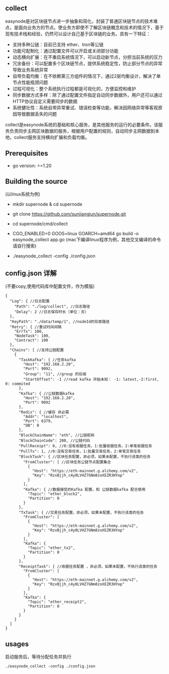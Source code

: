 ## collect

easynode是对区块链节点进一步抽象和简化，封装了普通区块链节点的技术难点，是面向业务方的节点。使业务方即使不了解区块链概念和技术的情况下，基于现有技术栈和经验，仍然可以设计自己基于区块链的业务。具有一下特征：

- 支持多种公链：目前已支持 ether、tron等公链
- 功能可配制化：通过配置文件可以开启或关闭部分功能
- 动态横向扩展：在不重启系统情况下，可以启动新节点，分担当前系统的压力
- 冗余备份：可以配置多个区块链节点，提供系统稳定性，防止部分节点的异常导致业务系统异常
- 自带负载均衡：在不依赖第三方组件的情况下，通过2层均衡设计，解决了单节点性能瓶颈问题
- 过程可视化：整个系统执行过程都是可视化的，方便监控和维护
- 同步数据方式多样：除了通过配置文件指定自动同步数据外，用户还可以通过HTTP协议自定义需要同步的数据
- 系统健壮性：系统自带异常重试、错误检查等功能，解决因网络异常等客观原因导致数据丢失的问题

collect是easynode系统的基础和核心服务，是其他服务的运行的必要条件。该服务负责同步主网区块数据的服务，根据用户配置的规则，自动同步主网数据到本地，collect服务支持横向扩展和负载均衡。

## Prerequisites

- go version: >=1.20

## Building the source

(以linux系统为例)

- mkdir supernode & cd supernode
- git clone https://github.com/sunjiangjun/supernode.git
- cd supernode/cmd/collect
- CGO_ENABLED=0 GOOS=linux GOARCH=amd64 go build -o easynode_collect app.go
  (mac下编译linux程序为例，其他交叉编译的命令请自行搜索)

- ./easynode_collect -config ./config.json

## config.json 详解

(不要copy,使用代码库中配置文件，作为模版)

``````
{
  "Log": { //日志配置
    "Path": "./log/collect", //日志路径
    "Delay": 2 //日志保存时长（单位：天）
  },
  "KeyPath": "./data/temp/1", //nodeId的存放路径
  "Retry": { //重试时间间隔
    "ErrTx": 100,
    "NodeTask": 100,
    "Contract": 100
  },  
  "Chains": [ //支持公链配置
    {
      "TaskKafka": { //任务kafka
        "Host": "192.168.2.20",
        "Port": 9092,
        "Group": "11", //group 的后缀
        "StartOffset": -1 //read kafka 开始未知： -1: latest,-2:first, 0: commited
      },
      "Kafka": { //公链数据kafka
        "Host": "192.168.2.20",
        "Port": 9092
      },
      "Redis": { //缓存 非必需
        "Addr": "localhost",
        "Port": 6379,
        "DB": 0
      },
      "BlockChainName": "eth", //公链昵称
      "BlockChainCode": 200, //公链代码
      "PullReceipt": 0, //0:没有收据任务，1:批量收据任务，2:单笔收据任务
      "PullTx": 1, //0:没有交易任务，1:批量交易任务，2:单笔交易任务
      "BlockTask": { //区块任务配置，非必须，如果未配置，不执行该类的任务
        "FromCluster": [ //区块任务公链节点配置集合
          {
            "Host": "https://eth-mainnet.g.alchemy.com/v2",
            "Key": "RzxBjjh_c4y0LVHZ7GNm8zoXEZR3HYop"
          }
        ],
        "Kafka": { //数据接受的Kafka 配置，和 公链数据kafka 配合使用
          "Topic": "ether_block2",
          "Partition": 0
        }
      },
      "TxTask": { //交易任务配置，非必须，如果未配置，不执行该类的任务
        "FromCluster": [
          {
            "Host": "https://eth-mainnet.g.alchemy.com/v2",
            "Key": "RzxBjjh_c4y0LVHZ7GNm8zoXEZR3HYop"
          }
        ],
        "Kafka": {
          "Topic": "ether_tx2",
          "Partition": 0
        }
      },
      "ReceiptTask": { //收据任务配置 ，非必须，如果未配置，不执行该类的任务
        "FromCluster": [
          {
            "Host": "https://eth-mainnet.g.alchemy.com/v2",
            "Key": "RzxBjjh_c4y0LVHZ7GNm8zoXEZR3HYop"
          }
        ],
        "Kafka": {
          "Topic": "ether_receipt2",
          "Partition": 0
        }
      }
    }
  ]
}

``````

## usages

启动服务后，等待分配任务并执行

``````
./easynode_collect -config ./config.json
``````

